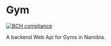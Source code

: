 # Gym
[![BCH compliance](https://bettercodehub.com/edge/badge/marthinkondjeni/Gym.Core.Api?branch=master)](https://bettercodehub.com/)

A backend Web  Api for Gyms in Namibia.
